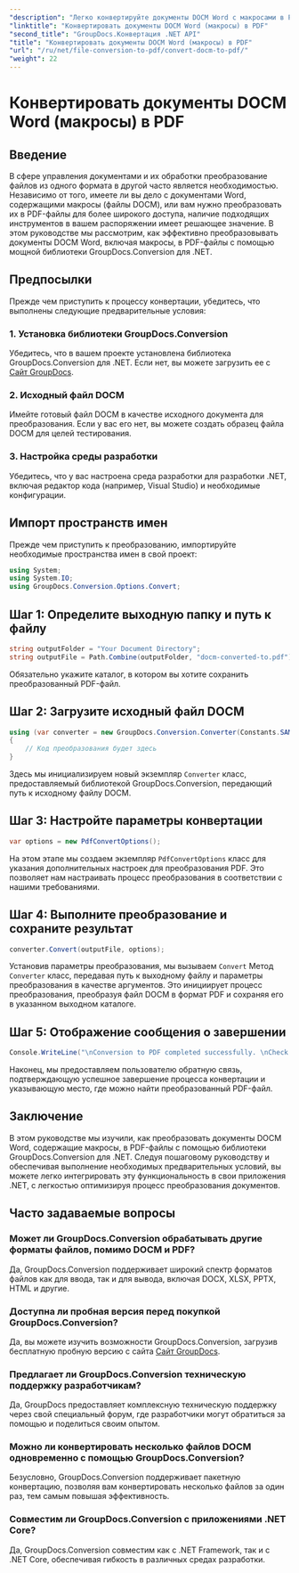 ```yaml
---
"description": "Легко конвертируйте документы DOCM Word с макросами в PDF-файлы с помощью GroupDocs.Conversion для .NET. Оптимизируйте процесс управления документами."
"linktitle": "Конвертировать документы DOCM Word (макросы) в PDF"
"second_title": "GroupDocs.Конвертация .NET API"
"title": "Конвертировать документы DOCM Word (макросы) в PDF"
"url": "/ru/net/file-conversion-to-pdf/convert-docm-to-pdf/"
"weight": 22
---
```


# Конвертировать документы DOCM Word (макросы) в PDF

## Введение
В сфере управления документами и их обработки преобразование файлов из одного формата в другой часто является необходимостью. Независимо от того, имеете ли вы дело с документами Word, содержащими макросы (файлы DOCM), или вам нужно преобразовать их в PDF-файлы для более широкого доступа, наличие подходящих инструментов в вашем распоряжении имеет решающее значение. В этом руководстве мы рассмотрим, как эффективно преобразовывать документы DOCM Word, включая макросы, в PDF-файлы с помощью мощной библиотеки GroupDocs.Conversion для .NET.
## Предпосылки
Прежде чем приступить к процессу конвертации, убедитесь, что выполнены следующие предварительные условия:
### 1. Установка библиотеки GroupDocs.Conversion
Убедитесь, что в вашем проекте установлена библиотека GroupDocs.Conversion для .NET. Если нет, вы можете загрузить ее с [Сайт GroupDocs](https://releases.groupdocs.com/conversion/net/).
### 2. Исходный файл DOCM
Имейте готовый файл DOCM в качестве исходного документа для преобразования. Если у вас его нет, вы можете создать образец файла DOCM для целей тестирования.
### 3. Настройка среды разработки
Убедитесь, что у вас настроена среда разработки для разработки .NET, включая редактор кода (например, Visual Studio) и необходимые конфигурации.

## Импорт пространств имен
Прежде чем приступить к преобразованию, импортируйте необходимые пространства имен в свой проект:
```csharp
using System;
using System.IO;
using GroupDocs.Conversion.Options.Convert;
```
## Шаг 1: Определите выходную папку и путь к файлу
```csharp
string outputFolder = "Your Document Directory";
string outputFile = Path.Combine(outputFolder, "docm-converted-to.pdf");
```
Обязательно укажите каталог, в котором вы хотите сохранить преобразованный PDF-файл.
## Шаг 2: Загрузите исходный файл DOCM
```csharp
using (var converter = new GroupDocs.Conversion.Converter(Constants.SAMPLE_DOCM))
{
    // Код преобразования будет здесь
}
```
Здесь мы инициализируем новый экземпляр `Converter` класс, предоставляемый библиотекой GroupDocs.Conversion, передающий путь к исходному файлу DOCM.
## Шаг 3: Настройте параметры конвертации
```csharp
var options = new PdfConvertOptions();
```
На этом этапе мы создаем экземпляр `PdfConvertOptions` класс для указания дополнительных настроек для преобразования PDF. Это позволяет нам настраивать процесс преобразования в соответствии с нашими требованиями.
## Шаг 4: Выполните преобразование и сохраните результат
```csharp
converter.Convert(outputFile, options);
```
Установив параметры преобразования, мы вызываем `Convert` Метод `Converter` класс, передавая путь к выходному файлу и параметры преобразования в качестве аргументов. Это инициирует процесс преобразования, преобразуя файл DOCM в формат PDF и сохраняя его в указанном выходном каталоге.
## Шаг 5: Отображение сообщения о завершении
```csharp
Console.WriteLine("\nConversion to PDF completed successfully. \nCheck output in {0}", outputFolder);
```
Наконец, мы предоставляем пользователю обратную связь, подтверждающую успешное завершение процесса конвертации и указывающую место, где можно найти преобразованный PDF-файл.

## Заключение
В этом руководстве мы изучили, как преобразовать документы DOCM Word, содержащие макросы, в PDF-файлы с помощью библиотеки GroupDocs.Conversion для .NET. Следуя пошаговому руководству и обеспечивая выполнение необходимых предварительных условий, вы можете легко интегрировать эту функциональность в свои приложения .NET, с легкостью оптимизируя процесс преобразования документов.
## Часто задаваемые вопросы
### Может ли GroupDocs.Conversion обрабатывать другие форматы файлов, помимо DOCM и PDF?
Да, GroupDocs.Conversion поддерживает широкий спектр форматов файлов как для ввода, так и для вывода, включая DOCX, XLSX, PPTX, HTML и другие.
### Доступна ли пробная версия перед покупкой GroupDocs.Conversion?
Да, вы можете изучить возможности GroupDocs.Conversion, загрузив бесплатную пробную версию с сайта [Сайт GroupDocs](https://releases.groupdocs.com/).
### Предлагает ли GroupDocs.Conversion техническую поддержку разработчикам?
Да, GroupDocs предоставляет комплексную техническую поддержку через свой специальный форум, где разработчики могут обратиться за помощью и поделиться своим опытом.
### Можно ли конвертировать несколько файлов DOCM одновременно с помощью GroupDocs.Conversion?
Безусловно, GroupDocs.Conversion поддерживает пакетную конвертацию, позволяя вам конвертировать несколько файлов за один раз, тем самым повышая эффективность.
### Совместим ли GroupDocs.Conversion с приложениями .NET Core?
Да, GroupDocs.Conversion совместим как с .NET Framework, так и с .NET Core, обеспечивая гибкость в различных средах разработки.